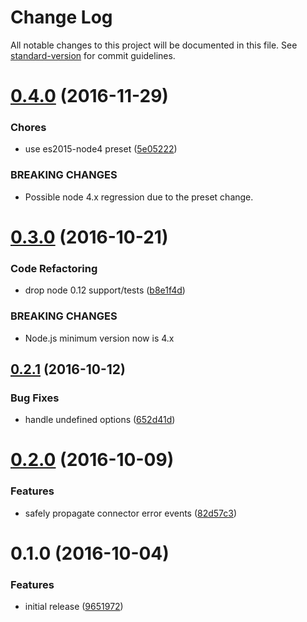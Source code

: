 # Change Log

All notable changes to this project will be documented in this file. See [standard-version](https://github.com/conventional-changelog/standard-version) for commit guidelines.

<a name="0.4.0"></a>
# [0.4.0](https://github.com/an-sh/emitter-pubsub-broker/compare/v0.3.0...v0.4.0) (2016-11-29)


### Chores

* use es2015-node4 preset ([5e05222](https://github.com/an-sh/emitter-pubsub-broker/commit/5e05222))


### BREAKING CHANGES

* Possible node 4.x regression due to the preset change.



<a name="0.3.0"></a>
# [0.3.0](https://github.com/an-sh/emitter-pubsub-broker/compare/v0.2.1...v0.3.0) (2016-10-21)


### Code Refactoring

* drop node 0.12 support/tests ([b8e1f4d](https://github.com/an-sh/emitter-pubsub-broker/commit/b8e1f4d))


### BREAKING CHANGES

* Node.js minimum version now is 4.x



<a name="0.2.1"></a>
## [0.2.1](https://github.com/an-sh/emitter-pubsub-broker/compare/v0.2.0...v0.2.1) (2016-10-12)


### Bug Fixes

* handle undefined options ([652d41d](https://github.com/an-sh/emitter-pubsub-broker/commit/652d41d))



<a name="0.2.0"></a>
# [0.2.0](https://github.com/an-sh/emitter-pubsub-broker/compare/v0.1.0...v0.2.0) (2016-10-09)


### Features

* safely propagate connector error events ([82d57c3](https://github.com/an-sh/emitter-pubsub-broker/commit/82d57c3))



<a name="0.1.0"></a>
# 0.1.0 (2016-10-04)


### Features

* initial release ([9651972](https://github.com/an-sh/emitter-pubsub-broker/commit/9651972))
